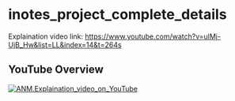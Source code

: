 # inotes_project_complete_details

Explaination video link: https://www.youtube.com/watch?v=ulMj-UjB_Hw&list=LL&index=14&t=264s

## YouTube Overview

[![ANM.Explaination_video_on_YouTube](http://img.youtube.com/vi/ulMj-UjB_Hw/0.jpg)](http://www.youtube.com/watch?v=ulMj-UjB_Hw "Generate well structured notes in seconds")

